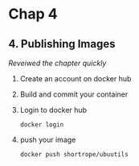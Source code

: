 # Chap 4

## 4. Publishing Images
_Reveiwed the chapter quickly_

1. Create an account on docker hub  
1. Build and commit your container  
1. Login to docker hub  

    `docker login`

1. push your image

    `docker push shortrope/ubuutils`
